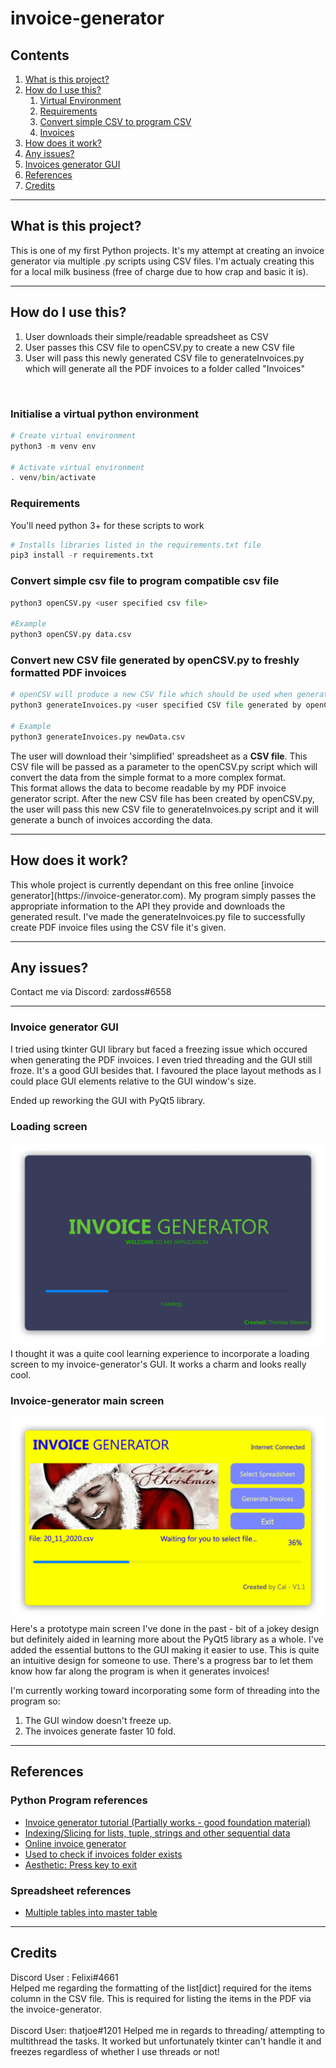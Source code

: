 # invoice-generator

<h2>Contents</h2>

1. [What is this project?](#whatisthisproject)
2. [How do I use this?](#howdoiusethis)
    1. [Virtual Environment](#venv)
    2. [Requirements](#requirements)
    3. [Convert simple CSV to program CSV](#conversion)
    4. [Invoices](#invoices)
3. [How does it work?](#howdoesthiswork)
4. [Any issues?](#anyissues)
5. [Invoices generator GUI](#GUI)
6. [References](#references)
7. [Credits](#credits)

---

<!-- Section 1 -->
<h2>What is this project?<a name="whatisthisproject"></a></h2>
This is one of my first Python projects. It's my attempt at creating an invoice generator via multiple .py scripts using CSV files. I'm actualy creating this for a local milk business (free of charge due to how crap and basic it is).

---
<!-- Section 2 -->
<h2> How do I use this? <a name="howdoiusethis"></a> </h2>

1. User downloads their simple/readable spreadsheet as CSV
2. User passes this CSV file to openCSV.py to create a new CSV file
3. User will pass this newly generated CSV file to generateInvoices.py which will generate all the PDF invoices to a folder called "Invoices"
</br>
<h3> Initialise a virtual python environment <a name="venv"></a></h3>

```python
# Create virtual environment
python3 -m venv env

# Activate virtual environment
. venv/bin/activate
```

<h3> Requirements <a name="requirements"></a> </h3>
You'll need python 3+ for these scripts to work

```python
# Installs libraries listed in the requirements.txt file
pip3 install -r requirements.txt
```

<h3> Convert simple csv file to program compatible csv file <a name="conversion"></a></h3>

```python
python3 openCSV.py <user specified csv file>

#Example
python3 openCSV.py data.csv
```

<h3> Convert new CSV file generated by openCSV.py to freshly formatted PDF invoices <a name="invoices"></a></h3>

```python
# openCSV will produce a new CSV file which should be used when generating invoices via my script
python3 generateInvoices.py <user specified CSV file generated by openCSV.py>

# Example
python3 generateInvoices.py newData.csv
```

The user will download their 'simplified' spreadsheet as a <b>CSV file</b>. This CSV file will be passed as a parameter to the openCSV.py script which will convert the data from the simple format to a more complex format.
</br >
This format allows the data to become readable by my PDF invoice generator script. After the new CSV file has been created by openCSV.py, the user will pass this new CSV file to generateInvoices.py script and it will generate a bunch of invoices according the data.

---

<h2> How does it work? <a name="howdoesthiswork"></a></h2>
This whole project is currently dependant on this free online [invoice generator](https://invoice-generator.com). My program simply passes the appropriate information to the API they provide and downloads the generated result. I've made the generateInvoices.py file to successfully create PDF invoice files using the CSV file it's given.

---

<h2> Any issues? <a name="anyissues"></a></h2>
Contact me via Discord: zardoss#6558

---

<h3>Invoice generator GUI<a name="GUI"></a></h3>
<!-- <h2>Tkinter - GUI<a name="tkinter"></a></h2> -->
I tried using tkinter GUI library but faced a freezing issue which occured when generating the PDF invoices. I even tried threading and the GUI still froze. It's a good GUI besides that. I favoured the place layout methods as I could place GUI elements relative to the GUI window's size. 

<!-- <h2>PyQt5 - GUI<a name="pyqt5"></a></h2> -->
Ended up reworking the GUI with PyQt5 library.
<h3>Loading screen</h3>
<!--When changing values of the labels, you need to resize them too.-->
<img src="READMEImages/load.png" alt="Loading screen">
I thought it was a quite cool learning experience to incorporate a loading screen to my invoice-generator's GUI. It works a charm and looks really cool.

<h3>Invoice-generator main screen</h3>
<img src="READMEImages/vin1.png" alt="Main screen">
Here's a prototype main screen I've done in the past - bit of a jokey design but definitely aided in learning more about the PyQt5 library as a whole. I've added the essential buttons to the GUI making it easier to use. This is quite an intuitive design for someone to use. There's a progress bar to let them know how far along the program is when it generates invoices!

I'm currently working toward incorporating some form of threading into the program so:
1. The GUI window doesn't freeze up.
2. The invoices generate faster 10 fold.

---


<h2> References <a name="references"></a></h2>
<h3>Python Program references</h3>

- [Invoice generator tutorial (Partially works - good foundation material)](https://www.youtube.com/watch?v=icvjtqoufMM&t=849s)
- [Indexing/Slicing for lists, tuple, strings and other sequential data](https://railsware.com/blog/python-for-machine-learning-indexing-and-slicing-for-lists-tuples-strings-and-other-sequential-types/)
- [Online invoice generator](https://invoice-generator.com)
- [Used to check if invoices folder exists](https://www.guru99.com/python-check-if-file-exists.html)
- [Aesthetic: Press key to exit](https://intellipaat.com/community/5566/how-do-i-make-python-to-wait-for-a-pressed-key)

<h3>Spreadsheet references</h3>

- [Multiple tables into master table](https://www.youtube.com/watch?v=q8awNSYNdq4)

---

<h2> Credits <a name="credits"></a></h2>
Discord User : Felixi#4661
</br>
Helped me regarding the formatting of the list[dict] required for the items column in the CSV file. This is required for listing the items in the PDF via the invoice-generator.
</br></br>
Discord User: thatjoe#1201
Helped me in regards to threading/ attempting to multithread the tasks. It worked but unfortunately tkinter can't handle it and freezes regardless of whether I use threads or not!